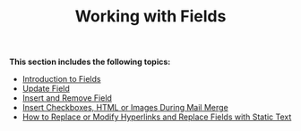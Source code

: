 ﻿---
title: Working with Fields
description: "Introduction to field feature in Aspose.Words for Java."
type: docs
weight: 130
url: /java/working-with-fields/
---

**This section includes the following topics:** 

- [Introduction to Fields](/words/java/introduction-to-fields/)
- [Update Field](/words/java/update-field/)
- [Insert and Remove Field](/words/java/insert-and-remove-field/)
- [Insert Checkboxes, HTML or Images During Mail Merge](/words/java/insert-checkboxes-html-or-images-during-mail-merge/)
- [How to Replace or Modify Hyperlinks and Replace Fields with Static Text](/words/java/how-to-replace-or-modify-hyperlinks-and-replace-fields-with-static-text/)
